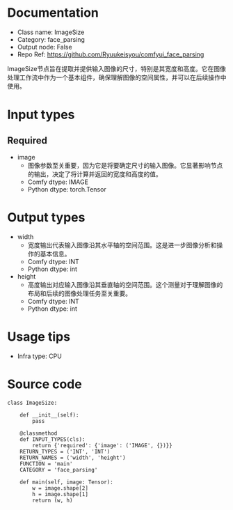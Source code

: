 # Documentation
- Class name: ImageSize
- Category: face_parsing
- Output node: False
- Repo Ref: https://github.com/Ryuukeisyou/comfyui_face_parsing

ImageSize节点旨在提取并提供输入图像的尺寸，特别是其宽度和高度。它在图像处理工作流中作为一个基本组件，确保理解图像的空间属性，并可以在后续操作中使用。

# Input types
## Required
- image
    - 图像参数至关重要，因为它是将要确定尺寸的输入图像。它显著影响节点的输出，决定了将计算并返回的宽度和高度的值。
    - Comfy dtype: IMAGE
    - Python dtype: torch.Tensor

# Output types
- width
    - 宽度输出代表输入图像沿其水平轴的空间范围。这是进一步图像分析和操作的基本信息。
    - Comfy dtype: INT
    - Python dtype: int
- height
    - 高度输出对应输入图像沿其垂直轴的空间范围。这个测量对于理解图像的布局和后续的图像处理任务至关重要。
    - Comfy dtype: INT
    - Python dtype: int

# Usage tips
- Infra type: CPU

# Source code
```
class ImageSize:

    def __init__(self):
        pass

    @classmethod
    def INPUT_TYPES(cls):
        return {'required': {'image': ('IMAGE', {})}}
    RETURN_TYPES = ('INT', 'INT')
    RETURN_NAMES = ('width', 'height')
    FUNCTION = 'main'
    CATEGORY = 'face_parsing'

    def main(self, image: Tensor):
        w = image.shape[2]
        h = image.shape[1]
        return (w, h)
```